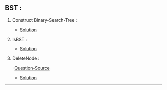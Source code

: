 ## BST :

1. Construct Binary-Search-Tree :

   - [Solution](https://github.com/karthik-siru/practice-simple/blob/main/bst/bst.py)<br>

2. IsBST :

   - [Solution](https://github.com/karthik-siru/practice-simple/blob/main/bst/avl.py)<br>

3. DeleteNode :

   -[Question-Source](https://leetcode.com/problems/delete-node-in-a-bst/submissions/)<br>

   - [Solution](https://github.com/karthik-siru/practice-simple/blob/main/bst/deleteNode.py)<br>

---
